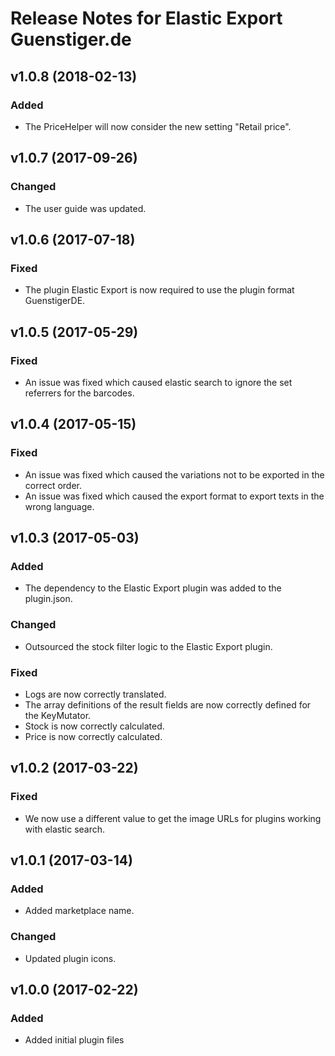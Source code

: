 # Release Notes for Elastic Export Guenstiger.de

## v1.0.8 (2018-02-13)

### Added
- The PriceHelper will now consider the new setting "Retail price".

## v1.0.7 (2017-09-26)

### Changed
- The user guide was updated.

## v1.0.6 (2017-07-18)

### Fixed
- The plugin Elastic Export is now required to use the plugin format GuenstigerDE.

## v1.0.5 (2017-05-29)

### Fixed
- An issue was fixed which caused elastic search to ignore the set referrers for the barcodes.

## v1.0.4 (2017-05-15)

### Fixed
- An issue was fixed which caused the variations not to be exported in the correct order.
- An issue was fixed which caused the export format to export texts in the wrong language.

## v1.0.3 (2017-05-03)

### Added
- The dependency to the Elastic Export plugin was added to the plugin.json.

### Changed
- Outsourced the stock filter logic to the Elastic Export plugin.

### Fixed
- Logs are now correctly translated.
- The array definitions of the result fields are now correctly defined for the KeyMutator.
- Stock is now correctly calculated.
- Price is now correctly calculated.

## v1.0.2 (2017-03-22)

### Fixed
- We now use a different value to get the image URLs for plugins working with elastic search.

## v1.0.1 (2017-03-14)

### Added
- Added marketplace name.

### Changed
- Updated plugin icons.

## v1.0.0 (2017-02-22)
 
### Added
- Added initial plugin files